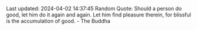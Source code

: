 Last updated: 2024-04-02 14:37:45
Random Quote: Should a person do good, let him do it again and again. Let him find pleasure therein, for blissful is the accumulation of good. - The Buddha